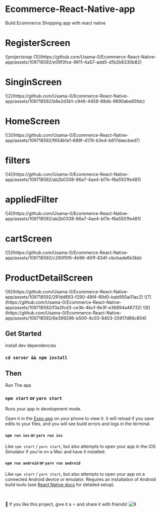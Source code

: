 # Ecommerce-React-Native-app
Build Ecommerce Shopping app with react native
<h1>RegisterScreen</h1>
![projectsnap (1)](https://github.com/Usama-0/Ecommerce-React-Native-app/assets/109718592/e09f3fce-9911-4a57-add5-d1b2b8330b82)
<h1>SinginScreen</h1>
![2](https://github.com/Usama-0/Ecommerce-React-Native-app/assets/109718592/b8e2d3b1-c946-4458-88db-9890abe65fdc)
<h1>HomeScreen</h1>
![3](https://github.com/Usama-0/Ecommerce-React-Native-app/assets/109718592/f654b1e1-689f-4178-b3e4-b817daecbed7)
<h1>filters</h1>
![4](https://github.com/Usama-0/Ecommerce-React-Native-app/assets/109718592/ab2b0338-86a7-4ae4-bf7e-f6a5501fe481)
<h1>appliedFilter</h1>
![4](https://github.com/Usama-0/Ecommerce-React-Native-app/assets/109718592/ab2b0338-86a7-4ae4-bf7e-f6a5501fe481)
<h1>cartScreen</h1>
![5](https://github.com/Usama-0/Ecommerce-React-Native-app/assets/109718592/c290f5f6-4b96-461f-834f-cbcbade6b3bb)
<h1>ProductDetailScreen</h1>
![6](https://github.com/Usama-0/Ecommerce-React-Native-app/assets/109718592/291dd893-f290-48f4-89d0-bab950a01ac2)
![7](https://github.com/Usama-0/Ecommerce-React-Native-app/assets/109718592/f3a2fcd3-ce3b-4bcf-9e3f-e36894a46732)
![8](https://github.com/Usama-0/Ecommerce-React-Native-app/assets/109718592/6e399296-b500-4c03-8403-20917d86c804)



## Get Started

install dev dependencies

### `cd server && npm install`

## Then

Run The app

### `npm start` or `yarn start`

Runs your app in development mode.

Open it in the [Expo app](https://expo.io) on your phone to view it. It will reload if you save edits to your files, and you will see build errors and logs in the terminal.

#### `npm run ios` or `yarn run ios`

Like `npm start` / `yarn start`, but also attempts to open your app in the iOS Simulator if you're on a Mac and have it installed.

#### `npm run android` or `yarn run android`

Like `npm start` / `yarn start`, but also attempts to open your app on a connected Android device or emulator. Requires an installation of Android build tools (see [React Native docs](https://facebook.github.io/react-native/docs/getting-started.html) for detailed setup).

<br />

💙 If you like this project, give it a ⭐ and share it with friends!
![9](https://github.com/Usama-0/Ecommerce-React-Native-app/assets/109718592/683f569e-6eff-46aa-bec8-8739ad648366)






